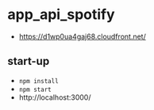 # app_api_spotify
  - https://d1wp0ua4gaj68.cloudfront.net/
## start-up

  - `npm install`
  - `npm start`
  - http://localhost:3000/
